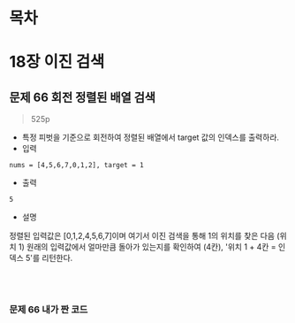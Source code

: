 # 목차

# 18장 이진 검색
## 문제 66 회전 정렬된 배열 검색
> 525p

* 특정 피벗을 기준으로 회전하여 정렬된 배열에서 target 값의 인덱스를 출력하라.
* 입력
```
nums = [4,5,6,7,0,1,2], target = 1
```
* 출력
```
5
```
* 설명

정렬된 입력값은 [0,1,2,4,5,6,7]이며 여기서 이진 검색을 통해 1의 위치를 찾은 다음 (위치 1) 원래의 입력값에서 얼마만큼 돌아가 있는지를 확인하여 (4칸), '위치 1 + 4칸 = 인덱스 5'를 리턴한다.

<br><br>

### 문제 66 내가 짠 코드


